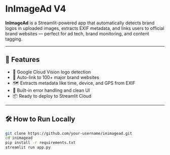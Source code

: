 # InImageAd V4

**InImageAd** is a Streamlit-powered app that automatically detects brand logos in uploaded images, extracts EXIF metadata, and links users to official brand websites — perfect for ad tech, brand monitoring, and content tagging.

---

## 🚀 Features
- 🧠 Google Cloud Vision logo detection
- 🔗 Auto-link to 100+ major brand websites
- 🗺️ Extracts metadata like time, device, and GPS from EXIF
- 🧼 Built-in error handling and clean UI
- 📦 Ready to deploy to Streamlit Cloud

---

## 🛠️ How to Run Locally

```bash
git clone https://github.com/your-username/inimagead.git
cd inimagead
pip install -r requirements.txt
streamlit run app.py
